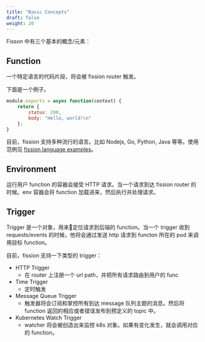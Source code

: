 ```yaml
---
title: "Basic Concepts"
draft: false
weight: 20
---
```


Fisson 中有三个基本的概念/元素：

## Function

一个特定语言的代码片段，将会被 fission router 触发。

下面是一个例子。

```js
module.exports = async function(context) {
    return {
        status: 200,
        body: "Hello, world!\n"
    };
}
```

目前，fission 支持多种流行的语言。比如 Nodejs, Go, Python, Java 等等。使用范例见 [fission language examples](https://github.com/fission/fission/tree/master/examples)。

## Environment

运行用户 function 的容器会接受 HTTP 请求。当一个请求到达 fission router 的时候。env 容器会将 function 加载进来，然后执行并处理请求。

## Trigger

Trigger 是一个对象，用来定位请求到后端的 function。当一个 trigger 收到 requests/events 的时候，他将会通过发送 http 请求到 functon 所在的 pod 来调用目标 function。

目前，fission 支持一下类型的 trigger：

* HTTP Trigger
    * 在 router 上注册一个 url path，并把所有请求路由到用户的 func
* Time Trigger
    * 定时触发
* Message Queue Trigger
    * 触发器将会订阅和掌控所有到达 message 队列主题的消息。然后将 function 返回的相应或者错误发布到预定义的 topic 中。
* Kubernetes Watch Trigger
    * watcher 将会被创造出来监控 k8s 对象。如果有变化发生，就会调用对应的 function。